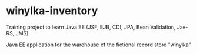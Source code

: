 # winylka-inventory
Training project to learn Java EE (JSF, EJB, CDI, JPA, Bean Validation, Jax-RS, JMS) 

Java EE application for the warehouse of the fictional record store "winylka" 
